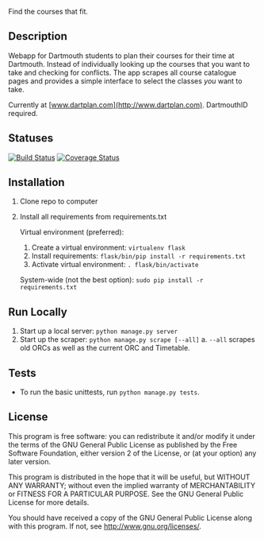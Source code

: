 Find the courses that fit.

## Description
Webapp for Dartmouth students to plan their courses for their time at Dartmouth. Instead of individually looking up the courses that you want to take and checking for conflicts. The app scrapes all course catalogue pages and provides a simple interface to select the classes _you_ want to take.

Currently at [www.dartplan.com](http://www.dartplan.com). DartmouthID required.

## Statuses
[![Build Status](https://travis-ci.org/alexgerstein/dartmouth-major-planner.svg?branch=master)](https://travis-ci.org/alexgerstein/dartmouth-major-planner)
[![Coverage Status](https://coveralls.io/repos/alexgerstein/dartmouth-major-planner/badge.svg?branch=master)](https://coveralls.io/r/alexgerstein/dartmouth-major-planner?branch=master)

## Installation
1. Clone repo to computer
2. Install all requirements from requirements.txt

	Virtual environment (preferred):
	1. Create a virtual environment: ```virtualenv flask```
	2. Install requirements: ```flask/bin/pip install -r requirements.txt```
	3. Activate virtual environment: ```. flask/bin/activate```

	System-wide (not the best option): ```sudo pip install -r requirements.txt```

## Run Locally
1. Start up a local server: ```python manage.py server```
2. Start up the scraper: ```python manage.py scrape [--all]```
  a. ```--all``` scrapes old ORCs as well as the current ORC and Timetable.

## Tests
* To run the basic unittests, run ```python manage.py tests```.

## License
This program is free software: you can redistribute it and/or modify it under the terms of the GNU General Public License as published by the Free Software Foundation, either version 2 of the License, or (at your option) any later version.

This program is distributed in the hope that it will be useful, but WITHOUT ANY WARRANTY; without even the implied warranty of MERCHANTABILITY or FITNESS FOR A PARTICULAR PURPOSE. See the GNU General Public License for more details.

You should have received a copy of the GNU General Public License along with this program. If not, see http://www.gnu.org/licenses/.
